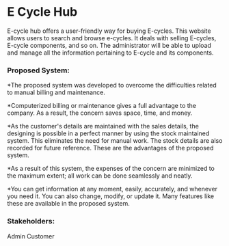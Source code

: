 # E Cycle Hub
 
E-cycle hub offers a user-friendly way for buying E-cycles. This website allows users to search and browse e-cycles. It deals with selling E-cycles, E-cycle components, and so on. The administrator will be able to upload and manage all the information pertaining to E-cycle and its components.

### Proposed System: 
*The proposed system was developed to overcome the difficulties related to manual billing and maintenance.

*Computerized billing or maintenance gives a full advantage to the company. As a result, the concern saves space, time, and money.

*As the customer's details are maintained with the sales details, the designing is possible in a perfect manner by using the stock maintained system. This eliminates the need for manual work. The stock details are also recorded for future reference. These are the advantages of the proposed system.

*As a result of this system, the expenses of the concern are minimized to the maximum extent; all work can be done seamlessly and neatly.

*You can get information at any moment, easily, accurately, and whenever you need it. You can also change, modify, or update it. Many features like these are available in the proposed system.

### Stakeholders: 
Admin
Customer

